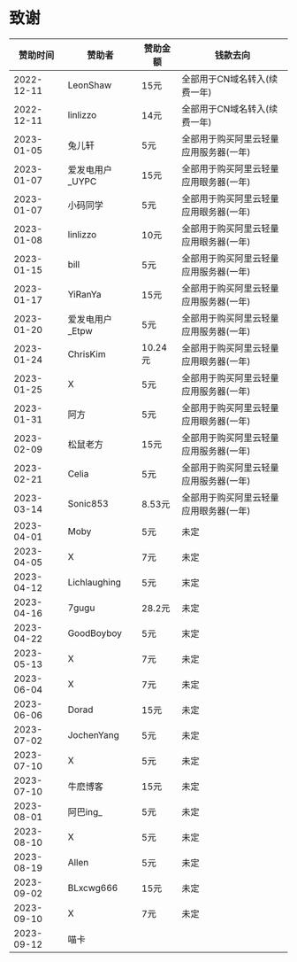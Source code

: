 # 致谢

| **赞助时间**   | **赞助者**      | **赞助金额** | **钱款去向**             |
|------------|--------------|----------|----------------------|
| 2022-12-11 | LeonShaw     | 15元      | 全部用于CN域名转入(续费一年)     |
| 2022-12-11 | linlizzo     | 14元      | 全部用于CN域名转入(续费一年)     |
| 2023-01-05 | 兔儿轩          | 5元       | 全部用于购买阿里云轻量应用服务器(一年) |
| 2023-01-07 | 爱发电用户_UYPC   | 15元      | 全部用于购买阿里云轻量应用眼务器(一年) |
| 2023-01-07 | 小码同学         | 5元       | 全部用于购买阿里云轻量应用眼务器(一年) |
| 2023-01-08 | linlizzo     | 10元      | 全部用于购买阿里云轻量应用眼务器(一年) |
| 2023-01-15 | bill         | 5元       | 全部用于购买阿里云轻量应用服务器(一年) |
| 2023-01-17 | YiRanYa      | 15元      | 全部用于购买阿里云轻量应用服务器(一年) |
| 2023-01-20 | 爱发电用户_Etpw   | 5元       | 全部用于购买阿里云轻量应用服务器(一年) |
| 2023-01-24 | ChrisKim     | 10.24元   | 全部用于购买阿里云轻量应用眼务器(一年) |
| 2023-01-25 | X            | 5元       | 全部用于购买阿里云轻量应用服务器(一年) |
| 2023-01-31 | 阿方           | 5元       | 全部用于购买阿里云轻量应用眼务器(一年) |
| 2023-02-09 | 松鼠老方         | 15元      | 全部用于购买阿里云轻量应用服务器(一年) |
| 2023-02-21 | Celia        | 5元       | 全部用于购买阿里云轻量应用服务器(一年) |
| 2023-03-14 | Sonic853     | 8.53元    | 全部用于购买阿里云轻量应用眼务器(一年) |
| 2023-04-01 | Moby         | 5元       | 未定                   |
| 2023-04-05 | X            | 7元       | 未定                   |
| 2023-04-12 | Lichlaughing | 5元       | 末定                   |
| 2023-04-16 | 7gugu        | 28.2元    | 未定                   |
| 2023-04-22 | GoodBoyboy   | 5元       | 末定                   |
| 2023-05-13 | X            | 7元       | 未定                   |
| 2023-06-04 | X            | 7元       | 未定                   |
| 2023-06-06 | Dorad        | 15元      | 未定                   |
| 2023-07-02 | JochenYang   | 5元       | 未定                   |
| 2023-07-10 | X            | 5元       | 未定                   |
| 2023-07-10 | 牛麽博客         | 15元      | 未定                   |
| 2023-08-01 | 阿巴ing_       | 5元       | 未定                   |
| 2023-08-10 | X        | 5元       | 未定                   |
| 2023-08-19 | Allen        | 5元       | 未定                   |
| 2023-09-02 | BLxcwg666     | 15元       | 未定                   |
| 2023-09-10 | X         | 7元       | 未定                   |
| 2023-09-12 | 喵卡       
